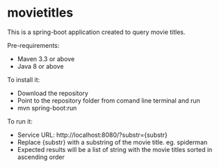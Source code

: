 # movietitles

This is a spring-boot application created to query movie titles.

Pre-requirements:
- Maven 3.3 or above
- Java 8 or above

To install it:
- Download the repository
- Point to the repository folder from comand line terminal and run
- mvn spring-boot:run

To run it:
- Service URL: http://localhost:8080/?substr={substr}
- Replace {substr} with a substring of the movie title. eg. spiderman
- Expected results will be a list of string with the movie titles sorted in ascending order
